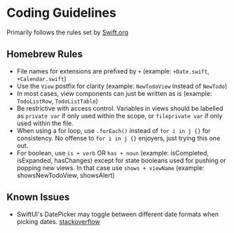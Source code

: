# Coding Guidelines
Primarily follows the rules set by [Swift.org](https://www.swift.org/documentation/api-design-guidelines/)

## Homebrew Rules
- File names for extensions are prefixed by `+` (example: `+Date.swift`, `+Calendar.swift`)
- Use the `View` postfix for clarity (example: `NewTodoView` instead of `NewTodo`)
- In most cases, view components can just be written as is (example: `TodoListRow`, `TodoListTable`)
- Be restrictive with access control. Variables in views should be labelled as `private var` if only used within the scope, or `fileprivate var` if only used within the file.
- When using a for loop, use `.forEach()` instead of `for i in j {}` for consistency. No offense to `for i in j {}` enjoyers, just trying this one out.
- For boolean, use `is + verb` OR `has + noun` (example: isCompleted, isExpanded, hasChanges) except for state booleans used for pushing or popping new views. In that case use `shows + viewName` (example: showsNewTodoView, showsAlert)

## Known Issues
- SwiftUI's DatePicker may toggle between different date formats when picking dates. [stackoverflow](https://stackoverflow.com/questions/66090210/swiftui-datepicker-jumps-between-short-and-medium-date-formats-when-changing-the)
